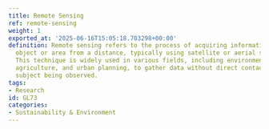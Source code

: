 ```yaml
---
title: Remote Sensing
ref: remote-sensing
weight: 1
exported_at: '2025-06-16T15:05:18.703298+00:00'
definition: Remote sensing refers to the process of acquiring information about an
  object or area from a distance, typically using satellite or aerial sensor technologies.
  This technique is widely used in various fields, including environmental monitoring,
  agriculture, and urban planning, to gather data without direct contact with the
  subject being observed.
tags:
- Research
id: GL73
categories:
- Sustainability & Environment
---
```


